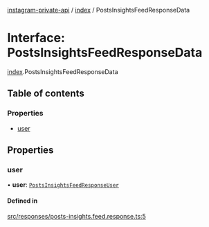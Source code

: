 [instagram-private-api](../../README.md) / [index](../../modules/index.md) / PostsInsightsFeedResponseData

# Interface: PostsInsightsFeedResponseData

[index](../../modules/index.md).PostsInsightsFeedResponseData

## Table of contents

### Properties

- [user](PostsInsightsFeedResponseData.md#user)

## Properties

### user

• **user**: [`PostsInsightsFeedResponseUser`](PostsInsightsFeedResponseUser.md)

#### Defined in

[src/responses/posts-insights.feed.response.ts:5](https://github.com/Nerixyz/instagram-private-api/blob/0e0721c/src/responses/posts-insights.feed.response.ts#L5)
